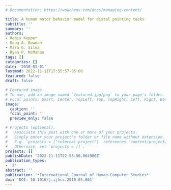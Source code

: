 ```yaml
---
# Documentation: https://wowchemy.com/docs/managing-content/

title: A human motor behavior model for distal pointing tasks
subtitle: ''
summary: ''
authors:
- Regis Kopper
- Doug A. Bowman
- Mara G. Silva
- Ryan P. McMahan
tags: []
categories: []
date: '2010-01-01'
lastmod: 2022-11-11T17:55:57-05:00
featured: false
draft: false

# Featured image
# To use, add an image named `featured.jpg/png` to your page's folder.
# Focal points: Smart, Center, TopLeft, Top, TopRight, Left, Right, BottomLeft, Bottom, BottomRight.
image:
  caption: ''
  focal_point: ''
  preview_only: false

# Projects (optional).
#   Associate this post with one or more of your projects.
#   Simply enter your project's folder or file name without extension.
#   E.g. `projects = ["internal-project"]` references `content/project/deep-learning/index.md`.
#   Otherwise, set `projects = []`.
projects: []
publishDate: '2022-11-11T22:55:56.064980Z'
publication_types:
- '2'
abstract: ''
publication: '*International Journal of Human-Computer Studies*'
doi: 'DOI: 10.1016/j.ijhcs.2010.05.001'
---
```


